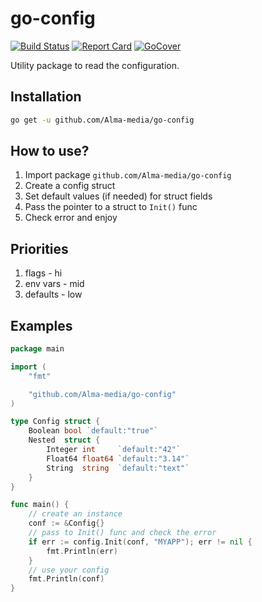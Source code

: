 # go-config

[![Build Status][circleci-badge]][circleci-link]
[![Report Card][report-badge]][report-link]
[![GoCover][cover-badge]][cover-link]

Utility package to read the configuration.

## Installation
```sh
go get -u github.com/Alma-media/go-config
```

## How to use?
1. Import package `github.com/Alma-media/go-config`
2. Create a config struct
3. Set default values (if needed) for struct fields
4. Pass the pointer to a struct to `Init()` func
5. Check error and enjoy

## Priorities
1. flags - hi
2. env vars - mid
3. defaults - low

## Examples
```go
package main

import (
	"fmt"

	"github.com/Alma-media/go-config"
)

type Config struct {
	Boolean bool `default:"true"`
	Nested  struct {
		Integer int     `default:"42"`
		Float64 float64 `default:"3.14"`
		String  string  `default:"text"`
	}
}

func main() {
	// create an instance
	conf := &Config{}
	// pass to Init() func and check the error
	if err := config.Init(conf, "MYAPP"); err != nil {
		fmt.Println(err)
	}
	// use your config
	fmt.Println(conf)
}
```

[circleci-badge]: https://circleci.com/gh/Alma-media/go-config.svg?style=shield
[circleci-link]: https://circleci.com/gh/Alma-media/go-config
[report-badge]: https://goreportcard.com/badge/github.com/Alma-media/go-config
[report-link]: https://goreportcard.com/report/github.com/Alma-media/go-config
[cover-badge]: https://gocover.io/_badge/github.com/Alma-media/go-config
[cover-link]: https://gocover.io/github.com/Alma-media/go-config

